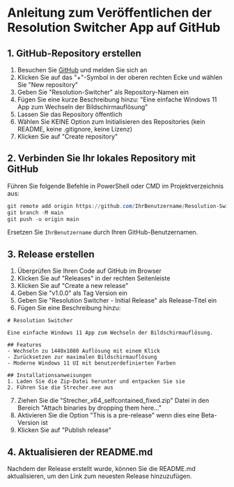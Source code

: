 # Anleitung zum Veröffentlichen der Resolution Switcher App auf GitHub

## 1. GitHub-Repository erstellen

1. Besuchen Sie [GitHub](https://github.com) und melden Sie sich an
2. Klicken Sie auf das "+"-Symbol in der oberen rechten Ecke und wählen Sie "New repository"
3. Geben Sie "Resolution-Switcher" als Repository-Namen ein
4. Fügen Sie eine kurze Beschreibung hinzu: "Eine einfache Windows 11 App zum Wechseln der Bildschirmauflösung"
5. Lassen Sie das Repository öffentlich
6. Wählen Sie KEINE Option zum Initialisieren des Repositories (kein README, keine .gitignore, keine Lizenz)
7. Klicken Sie auf "Create repository"

## 2. Verbinden Sie Ihr lokales Repository mit GitHub

Führen Sie folgende Befehle in PowerShell oder CMD im Projektverzeichnis aus:

```powershell
git remote add origin https://github.com/IhrBenutzername/Resolution-Switcher.git
git branch -M main
git push -u origin main
```

Ersetzen Sie `IhrBenutzername` durch Ihren GitHub-Benutzernamen.

## 3. Release erstellen

1. Überprüfen Sie Ihren Code auf GitHub im Browser
2. Klicken Sie auf "Releases" in der rechten Seitenleiste
3. Klicken Sie auf "Create a new release"
4. Geben Sie "v1.0.0" als Tag Version ein
5. Geben Sie "Resolution Switcher - Initial Release" als Release-Titel ein
6. Fügen Sie eine Beschreibung hinzu:

```
# Resolution Switcher

Eine einfache Windows 11 App zum Wechseln der Bildschirmauflösung.

## Features
- Wechseln zu 1440x1080 Auflösung mit einem Klick
- Zurücksetzen zur maximalen Bildschirmauflösung
- Moderne Windows 11 UI mit benutzerdefinierten Farben

## Installationsanweisungen
1. Laden Sie die Zip-Datei herunter und entpacken Sie sie
2. Führen Sie die Strecher.exe aus
```

7. Ziehen Sie die "Strecher_x64_selfcontained_fixed.zip" Datei in den Bereich "Attach binaries by dropping them here..."
8. Aktivieren Sie die Option "This is a pre-release" wenn dies eine Beta-Version ist
9. Klicken Sie auf "Publish release"

## 4. Aktualisieren der README.md

Nachdem der Release erstellt wurde, können Sie die README.md aktualisieren, um den Link zum neuesten Release hinzuzufügen. 